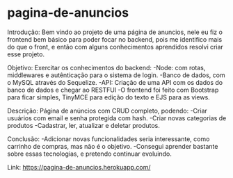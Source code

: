 # pagina-de-anuncios

Introdução: Bem vindo ao projeto de uma página de anuncios, nele eu fiz o frontend bem básico para poder focar no backend, pois me identifico mais do que o front, e então com alguns conhecimentos aprendidos resolvi criar esse projeto.

Objetivo: Exercitar os conhecimentos do backend:
-Node: com rotas, middlewares e autênticação para o sistema de login.
-Banco de dados, com o MySQL através do Sequelize.
-API: Criação de uma API com os dados do banco de dados e chegar ao RESTFUl
-O frontend foi feito com Bootstrap para ficar simples, TinyMCE para edição do texto e EJS para as views.  

Descrição: Página de anúncios com CRUD completo, podendo:
-Criar usuários com email e senha protegida com hash.
-Criar novas categorias de produtos
-Cadastrar, ler, atualizar e deletar produtos.  

Conclusão: 
-Adicionar novas funcionalidades seria interessante, como carrinho de compras, mas não é o objetivo.
-Consegui aprender bastante sobre essas tecnologias, e pretendo continuar evoluindo. 

 Link: https://pagina-de-anuncios.herokuapp.com/ 
